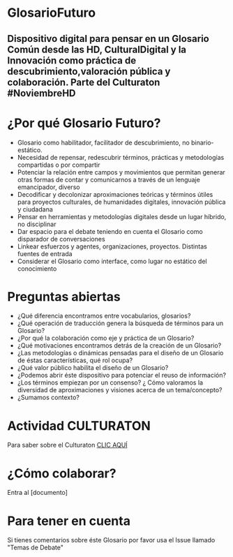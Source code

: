 # GlosarioFuturo
Dispositivo digital para pensar en un Glosario Común desde las HD, CulturalDigital y la Innovación como práctica de descubrimiento,valoración pública y colaboración. 
Parte del Culturaton #NoviembreHD
--------------------------------

# ¿Por qué Glosario Futuro?

* Glosario como habilitador, facilitador de descubrimiento, no binario-estático.
* Necesidad de repensar, redescubrir términos, prácticas y metodologías compartidas o por compartir
* Potenciar la relación entre campos y movimientos que permitan generar otras formas de contar y comunicarnos a través de un lenguaje emancipador, diverso
* Decodificar y decolonizar aproximaciones teóricas y términos útiles para proyectos culturales, de humanidades digitales, innovación pública y ciudadana
* Pensar en herramientas y metodologías digitales desde un lugar híbrido, no disciplinar
* Dar espacio para el debate teniendo en cuenta el Glosario como disparador de conversaciones 
* Linkear esfuerzos y agentes, organizaciones, proyectos. Distintas fuentes de entrada
* Considerar el Glosario como interface, como lugar no estático del conocimiento


# Preguntas abiertas 


* ¿Qué diferencia encontramos entre vocabularios, glosarios?
* ¿Qué operación de traducción genera la búsqueda de términos para un Glosario?
* ¿Por qué la colaboración como eje y práctica de un Glosario?
* ¿Qué motivaciones encontramos detrás de la creación de un Glosario?
* ¿Las metodologías o dinámicas pensadas para el diseño de un Glosario de éstas características, qué rol ocupa?
* ¿Qué valor público habilita el diseño de un Glosario?
* ¿Podemos abrir éste dispositivo para potenciar el reuso de información?
* ¿Los términos empiezan por un consenso? ¿ Cómo valoramos la diversidad de aproximaciones y visiones acerca de un tema/concepto?
* ¿Sumamos contexto?

# Actividad CULTURATON

Para saber sobre el Culturaton [CLIC AQUÍ](https://github.com/virbrussa/GlosarioFuturo/blob/main/Culturaton)

# ¿Cómo colaborar?

Entra al [documento] 


# Para tener en cuenta 

Si tienes comentarios sobre éste Glosario por favor usa el Issue llamado "Temas de Debate"



